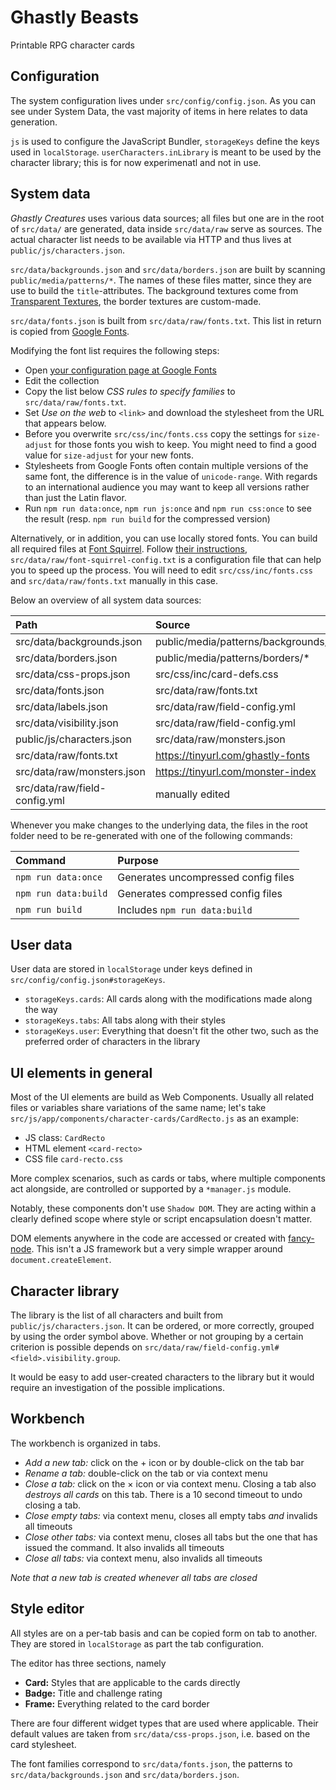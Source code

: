 # Ghastly Beasts
Printable RPG character cards

## Configuration
The system configuration lives under `src/config/config.json`. As you can see under System Data, the vast majority of items in here relates to data generation.

`js` is used to configure the JavaScript Bundler, `storageKeys` define the keys used in `localStorage`. `userCharacters.inLibrary` is meant to be used by the character library; this is for now experimenatl and not in use.

## System data
_Ghastly Creatures_ uses various data sources; all files but one are in the root of `src/data/` are generated, data inside `src/data/raw` serve as sources. The actual character list needs to be available via HTTP and thus lives at `public/js/characters.json`.

`src/data/backgrounds.json` and `src/data/borders.json` are built by scanning `public/media/patterns/*`. The names of these files matter, since they are use to build the `title`-attributes. The background textures come from [Transparent Textures](https://www.transparenttextures.com/), the border textures are custom-made.

`src/data/fonts.json` is built from `src/data/raw/fonts.txt`. This list in return is copied from [Google Fonts](https://tinyurl.com/ghastly-fonts).  

Modifying the font list requires the following steps:
- Open [your configuration page at Google Fonts](https://tinyurl.com/ghastly-fonts)
- Edit the collection
- Copy the list below _CSS rules to specify families_ to `src/data/raw/fonts.txt`.
- Set _Use on the web_ to `<link>` and download the stylesheet from the URL that appears below.
- Before you overwrite `src/css/inc/fonts.css` copy the settings for `size-adjust` for those fonts you wish to keep. You might need to find a good value for `size-adjust` for your new fonts. 
- Stylesheets from Google Fonts often contain multiple versions of the same font, the difference is in the value of `unicode-range`. With regards to an international audience you may want to keep all versions rather than just the Latin flavor.
- Run `npm run data:once`, `npm run js:once` and `npm run css:once` to see the result (resp. `npm run build` for the compressed version)

Alternatively, or in addition, you can use locally stored fonts. You can build all required files at [Font Squirrel](https://www.fontsquirrel.com). Follow [their instructions](https://www.fontsquirrel.com/blog/2010/12/how-to-use-the-generator), `src/data/raw/font-squirrel-config.txt` is a configuration file that can help you to speed up the process. You will need to edit `src/css/inc/fonts.css` and `src/data/raw/fonts.txt` manually in this case.

Below an overview of all system data sources:

| Path                          | Source                              | Editable |
|:------------------------------|:------------------------------------|:--------:|
| src/data/backgrounds.json     | public/media/patterns/backgrounds/* | ✗        | 
| src/data/borders.json         | public/media/patterns/borders/*     | ✗        | 
| src/data/css-props.json       | src/css/inc/card-defs.css           | ✗        | 
| src/data/fonts.json           | src/data/raw/fonts.txt              | ✗        | 
| src/data/labels.json          | src/data/raw/field-config.yml       | ✗        | 
| src/data/visibility.json      | src/data/raw/field-config.yml       | ✗        |
| public/js/characters.json     | src/data/raw/monsters.json          | ✗        |
| src/data/raw/fonts.txt        | https://tinyurl.com/ghastly-fonts   | ✓        | 
| src/data/raw/monsters.json    | https://tinyurl.com/monster-index   | ✓        | 
| src/data/raw/field-config.yml | manually edited                     | ✓        |


Whenever you make changes to the underlying data, the files in the root folder need to be re-generated with one of the following commands:

| Command              | Purpose                             |
|:---------------------|:------------------------------------|
| `npm run data:once`  | Generates uncompressed config files |
| `npm run data:build` | Generates compressed config files   |
| `npm run build`      | Includes `npm run data:build`       |

## User data
User data are stored in `localStorage` under keys defined in `src/config/config.json#storageKeys`.

- `storageKeys.cards`: All cards along with the modifications made along the way
- `storageKeys.tabs`: All tabs along with their styles
- `storageKeys.user`: Everything that doesn't fit the other two, such as the preferred order of characters in the library

## UI elements in general
Most of the UI elements are build as Web Components. Usually all related files or variables share variations of the same name; let's take `src/js/app/components/character-cards/CardRecto.js` as an example:
- JS class: `CardRecto`
- HTML element `<card-recto>`
- CSS file `card-recto.css`

More complex scenarios, such as cards or tabs, where multiple components act alongside, are controlled or supported by a `*manager.js` module. 

Notably, these components don't use `Shadow DOM`. They are acting within a clearly defined scope where style or script encapsulation doesn't matter. 

DOM elements anywhere in the code are accessed or created with [fancy-node](https://www.npmjs.com/package/fancy-node). This isn't a JS framework but a very simple wrapper around `document.createElement`. 

## Character library
The library is the list of all characters and built from `public/js/characters.json`. It can be ordered, or more correctly, grouped by using the order symbol above. Whether or not grouping by a certain criterion is possible depends on `src/data/raw/field-config.yml#<field>.visibility.group`.

It would be easy to add user-created characters to the library but it would require an investigation of the possible implications.

## Workbench

The workbench is organized in tabs. 

- _Add a new tab:_ click on the + icon or by double-click on the tab bar
-  _Rename a tab:_ double-click on the tab or via context menu
-  _Close a tab:_ click on the × icon or via context menu. Closing a tab also _destroys all cards_ on this tab. There is a 10 second timeout to undo closing a tab.
- _Close empty tabs:_ via context menu, closes all empty tabs _and_ invalids all timeouts
- _Close other tabs:_ via context menu, closes all tabs but the one that has issued the command. It also invalids all timeouts
- _Close all tabs:_ via context menu, also invalids all timeouts

_Note that a new tab is created whenever all tabs are closed_

## Style editor
All styles are on a per-tab basis and can be copied form on tab to another. They are stored in `localStorage` as part the tab configuration.

The editor has three sections, namely
- **Card:** Styles that are applicable to the cards directly
- **Badge:** Title and challenge rating
- **Frame:** Everything related to the card border

There are four different widget types that are used where applicable. Their default values are taken from `src/data/css-props.json`, i.e. based on the card stylesheet. 

The font families correspond to `src/data/fonts.json`, the patterns to `src/data/backgrounds.json` and `src/data/borders.json`.



